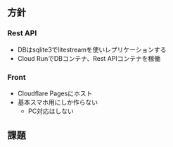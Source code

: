 ## 方針
### Rest API
- DBはsqlite3でlitestreamを使いレプリケーションする
- Cloud RunでDBコンテナ、Rest APIコンテナを稼働
### Front
- Cloudflare Pagesにホスト
- 基本スマホ用にしか作らない
  - PC対応はしない
## 課題